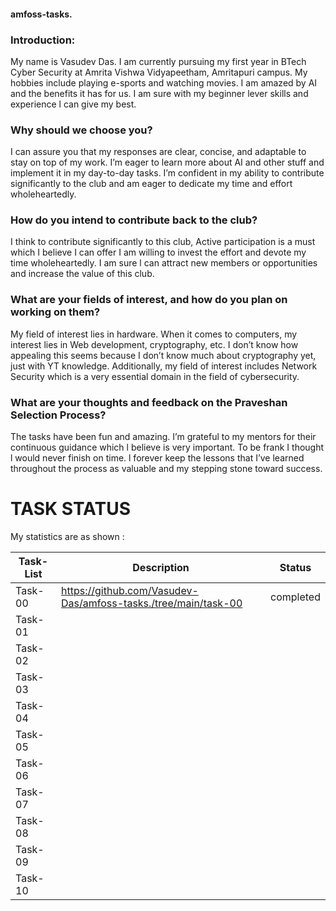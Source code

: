 #### amfoss-tasks.

### Introduction:

My name is Vasudev Das. I am currently pursuing my first year in BTech Cyber Security at Amrita Vishwa Vidyapeetham, Amritapuri campus. My hobbies include playing e-sports and watching movies. I am amazed by AI and the benefits it has for us. I am sure with my beginner lever skills and experience l can give my best.

### Why should we choose you?

 I can assure you that my responses are clear, concise, and adaptable to stay on top of my work. I’m eager to learn more about AI and other stuff and implement it in my day-to-day tasks. I’m confident in my ability to contribute significantly to the club and am eager to dedicate my time and effort wholeheartedly.

### How do you intend to contribute back to the club?

I think to contribute significantly to this club, Active participation is a  must which I believe I can offer I am willing to invest the effort and devote my time wholeheartedly. I am sure l can attract new members or opportunities and increase the value of this club.

 ### What are your fields of interest, and how do you plan on working on them?

 My field of interest lies in hardware. When it comes to computers, my interest lies in Web development, cryptography, etc. I don’t know how appealing this seems because I don’t know much about cryptography yet, just with YT knowledge. Additionally, my field of interest includes Network Security which is a very essential domain in the field of cybersecurity.

 ### What are your thoughts and feedback on the Praveshan Selection Process?
 The tasks have been fun and amazing. I’m grateful to my mentors for their continuous guidance which l believe is very important. To be frank I thought l would never finish on time. l forever keep the lessons that I’ve learned throughout the process as valuable and my stepping stone toward success.

# TASK STATUS
My statistics are as shown :

| Task-List  | Description  | Status     |
|------------|--------------|------------|
| Task-00    | https://github.com/Vasudev-Das/amfoss-tasks./tree/main/task-00             | completed  |
| Task-01    |              |            |
| Task-02    |              |            |
| Task-03    |              |            |              
| Task-04    |              |            |
| Task-05    |              |            |
| Task-06    |              |            |
| Task-07    |              |            | 
| Task-08    |              |            | 
| Task-09    |              |            |  
| Task-10    |              |            |  

